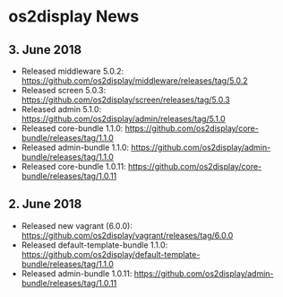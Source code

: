 # os2display News

## 3. June 2018

* Released middleware 5.0.2: https://github.com/os2display/middleware/releases/tag/5.0.2
* Released screen 5.0.3: https://github.com/os2display/screen/releases/tag/5.0.3
* Released admin 5.1.0: https://github.com/os2display/admin/releases/tag/5.1.0
* Released core-bundle 1.1.0: https://github.com/os2display/core-bundle/releases/tag/1.1.0
* Released admin-bundle 1.1.0: https://github.com/os2display/admin-bundle/releases/tag/1.1.0
* Released core-bundle 1.0.11: https://github.com/os2display/core-bundle/releases/tag/1.0.11

## 2. June 2018

* Released new vagrant (6.0.0): https://github.com/os2display/vagrant/releases/tag/6.0.0
* Released default-template-bundle 1.1.0: https://github.com/os2display/default-template-bundle/releases/tag/1.1.0
* Released admin-bundle 1.0.11: https://github.com/os2display/admin-bundle/releases/tag/1.0.11
